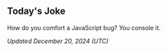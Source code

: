 ## Today's Joke
How do you comfort a JavaScript bug? You console it.

*Updated December 20, 2024 (UTC)*
